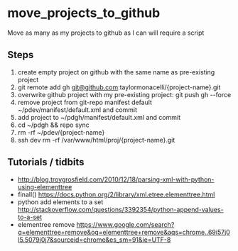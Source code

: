 move_projects_to_github
=======================

Move as many as my projects to github as I can will require a script

Steps
-----
1. create empty project on github with the same name as pre-existing project
2. git remote add gh git@github.com:taylormonacelli/{project-name}.git
3. overwrite github project with my pre-existing project: git push gh --force
4. remove project from git-repo manifest default ~/pdev/manifest/default.xml and commit
5. add project to ~/pdgh/manifest/default.xml and commit
6. cd ~/pdgh && repo sync
7. rm -rf ~/pdev/{project-name}
8. ssh dev rm -rf /var/www/html/proj/{project-name}.git

Tutorials / tidbits
------------------------------------
* http://blog.troygrosfield.com/2010/12/18/parsing-xml-with-python-using-elementtree
* finall() https://docs.python.org/2/library/xml.etree.elementtree.html
* python add elements to a set http://stackoverflow.com/questions/3392354/python-append-values-to-a-set
* elementree remove https://www.google.com/search?q=elementtree+remove&oq=elementtree+remove&aqs=chrome..69i57j0l5.5079j0j7&sourceid=chrome&es_sm=91&ie=UTF-8
